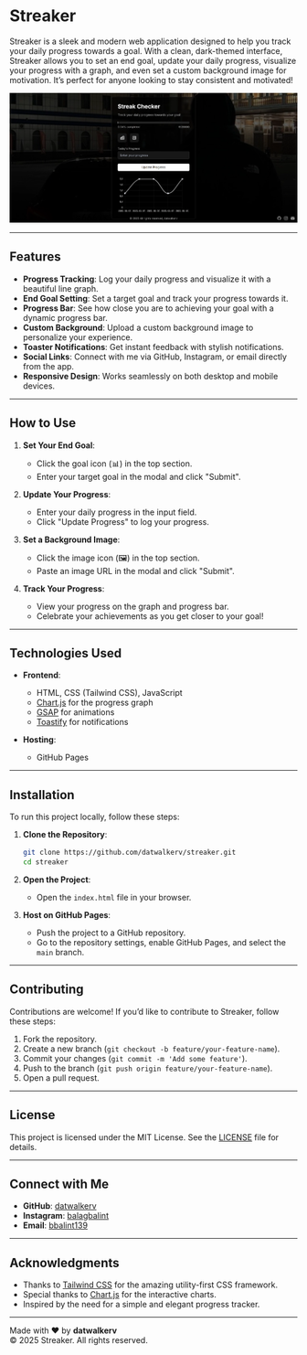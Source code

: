 # Streaker

Streaker is a sleek and modern web application designed to help you track your daily progress towards a goal. With a clean, dark-themed interface, Streaker allows you to set an end goal, update your daily progress, visualize your progress with a graph, and even set a custom background image for motivation. It’s perfect for anyone looking to stay consistent and motivated!

![Streaker Screenshot](https://github.com/datwalkerv/Streaker/blob/main/streaker.webp)

---

## Features

- **Progress Tracking**: Log your daily progress and visualize it with a beautiful line graph.
- **End Goal Setting**: Set a target goal and track your progress towards it.
- **Progress Bar**: See how close you are to achieving your goal with a dynamic progress bar.
- **Custom Background**: Upload a custom background image to personalize your experience.
- **Toaster Notifications**: Get instant feedback with stylish notifications.
- **Social Links**: Connect with me via GitHub, Instagram, or email directly from the app.
- **Responsive Design**: Works seamlessly on both desktop and mobile devices.

---

## How to Use

1. **Set Your End Goal**:
   - Click the goal icon (📊) in the top section.
   - Enter your target goal in the modal and click "Submit".

2. **Update Your Progress**:
   - Enter your daily progress in the input field.
   - Click "Update Progress" to log your progress.

3. **Set a Background Image**:
   - Click the image icon (🖼️) in the top section.
   - Paste an image URL in the modal and click "Submit".

4. **Track Your Progress**:
   - View your progress on the graph and progress bar.
   - Celebrate your achievements as you get closer to your goal!

---

## Technologies Used

- **Frontend**:
  - HTML, CSS (Tailwind CSS), JavaScript
  - [Chart.js](https://www.chartjs.org/) for the progress graph
  - [GSAP](https://greensock.com/gsap/) for animations
  - [Toastify](https://apvarun.github.io/toastify-js/) for notifications

- **Hosting**:
  - GitHub Pages

---

## Installation

To run this project locally, follow these steps:

1. **Clone the Repository**:
   ```bash
   git clone https://github.com/datwalkerv/streaker.git
   cd streaker
   ```
2. **Open the Project**:
   - Open the `index.html` file in your browser.

3. **Host on GitHub Pages**:
   - Push the project to a GitHub repository.
   - Go to the repository settings, enable GitHub Pages, and select the `main` branch.

---

## Contributing

Contributions are welcome! If you’d like to contribute to Streaker, follow these steps:

1. Fork the repository.
2. Create a new branch (`git checkout -b feature/your-feature-name`).
3. Commit your changes (`git commit -m 'Add some feature'`).
4. Push to the branch (`git push origin feature/your-feature-name`).
5. Open a pull request.

---

## License

This project is licensed under the MIT License. See the [LICENSE](LICENSE) file for details.

---

## Connect with Me

- **GitHub**: [datwalkerv](https://github.com/datwalkerv)
- **Instagram**: [balagbalint](https://instagram.com/balagbalint)
- **Email**: [bbalint139](mailto:bbalint139@gmail.com)

---

## Acknowledgments

- Thanks to [Tailwind CSS](https://tailwindcss.com/) for the amazing utility-first CSS framework.
- Special thanks to [Chart.js](https://www.chartjs.org/) for the interactive charts.
- Inspired by the need for a simple and elegant progress tracker.

---

Made with ❤️ by **datwalkerv**  
&copy; 2025 Streaker. All rights reserved.
